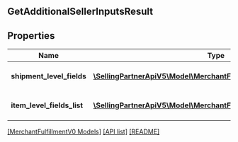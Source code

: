 ## GetAdditionalSellerInputsResult

## Properties

Name | Type | Description | Notes
------------ | ------------- | ------------- | -------------
**shipment_level_fields** | [**\SellingPartnerApiV5\Model\MerchantFulfillmentV0\AdditionalInputs[]**](AdditionalInputs.md) | A list of additional inputs. | [optional]
**item_level_fields_list** | [**\SellingPartnerApiV5\Model\MerchantFulfillmentV0\ItemLevelFields[]**](ItemLevelFields.md) | A list of item level fields. | [optional]

[[MerchantFulfillmentV0 Models]](../) [[API list]](../../Api) [[README]](../../../README.md)
